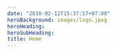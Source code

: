 ```yaml
---
date: "2018-02-12T15:37:57+07:00"
heroBackground: images/logo.jpeg
heroHeading:
heroSubHeading: 
title: Home
---
```

